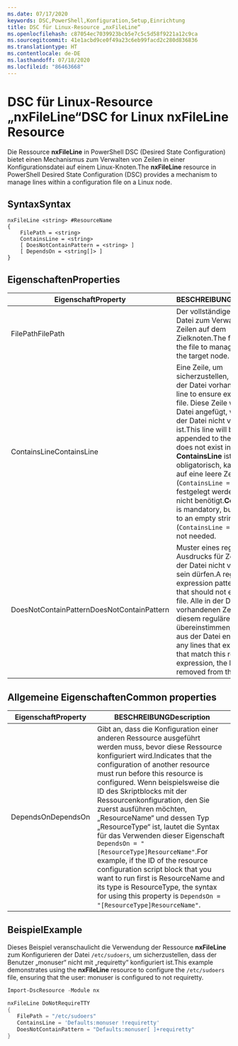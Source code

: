 ```yaml
---
ms.date: 07/17/2020
keywords: DSC,PowerShell,Konfiguration,Setup,Einrichtung
title: DSC für Linux-Resource „nxFileLine“
ms.openlocfilehash: c87054ec7039923bcb5e7c5c5d58f9221a12c9ca
ms.sourcegitcommit: 41e1acbd9ce0f49a23c6eb99facd2c280d836836
ms.translationtype: HT
ms.contentlocale: de-DE
ms.lasthandoff: 07/18/2020
ms.locfileid: "86463668"
---
```

# <a name="dsc-for-linux-nxfileline-resource"></a><span data-ttu-id="e9cf3-103">DSC für Linux-Resource „nxFileLine“</span><span class="sxs-lookup"><span data-stu-id="e9cf3-103">DSC for Linux nxFileLine Resource</span></span>

<span data-ttu-id="e9cf3-104">Die Ressource **nxFileLine** in PowerShell DSC (Desired State Configuration) bietet einen Mechanismus zum Verwalten von Zeilen in einer Konfigurationsdatei auf einem Linux-Knoten.</span><span class="sxs-lookup"><span data-stu-id="e9cf3-104">The **nxFileLine** resource in PowerShell Desired State Configuration (DSC) provides a mechanism to manage lines within a configuration file on a Linux node.</span></span>

## <a name="syntax"></a><span data-ttu-id="e9cf3-105">Syntax</span><span class="sxs-lookup"><span data-stu-id="e9cf3-105">Syntax</span></span>

```Syntax
nxFileLine <string> #ResourceName
{
    FilePath = <string>
    ContainsLine = <string>
    [ DoesNotContainPattern = <string> ]
    [ DependsOn = <string[]> ]
}
```

## <a name="properties"></a><span data-ttu-id="e9cf3-106">Eigenschaften</span><span class="sxs-lookup"><span data-stu-id="e9cf3-106">Properties</span></span>

|<span data-ttu-id="e9cf3-107">Eigenschaft</span><span class="sxs-lookup"><span data-stu-id="e9cf3-107">Property</span></span> |<span data-ttu-id="e9cf3-108">BESCHREIBUNG</span><span class="sxs-lookup"><span data-stu-id="e9cf3-108">Description</span></span> |
|---|---|
|<span data-ttu-id="e9cf3-109">FilePath</span><span class="sxs-lookup"><span data-stu-id="e9cf3-109">FilePath</span></span> |<span data-ttu-id="e9cf3-110">Der vollständige Pfad zu der Datei zum Verwalten von Zeilen auf dem Zielknoten.</span><span class="sxs-lookup"><span data-stu-id="e9cf3-110">The full path to the file to manage lines in on the target node.</span></span> |
|<span data-ttu-id="e9cf3-111">ContainsLine</span><span class="sxs-lookup"><span data-stu-id="e9cf3-111">ContainsLine</span></span> |<span data-ttu-id="e9cf3-112">Eine Zeile, um sicherzustellen, dass sie in der Datei vorhanden ist.</span><span class="sxs-lookup"><span data-stu-id="e9cf3-112">A line to ensure exists in the file.</span></span> <span data-ttu-id="e9cf3-113">Diese Zeile wird an die Datei angefügt, wenn sie in der Datei nicht vorhanden ist.</span><span class="sxs-lookup"><span data-stu-id="e9cf3-113">This line will be appended to the file if it does not exist in the file.</span></span> <span data-ttu-id="e9cf3-114">**ContainsLine** ist obligatorisch, kann jedoch auf eine leere Zeichenfolge (`ContainsLine = ""`) festgelegt werden, falls nicht benötigt.</span><span class="sxs-lookup"><span data-stu-id="e9cf3-114">**ContainsLine** is mandatory, but can be set to an empty string (`ContainsLine = ""`) if it is not needed.</span></span> |
|<span data-ttu-id="e9cf3-115">DoesNotContainPattern</span><span class="sxs-lookup"><span data-stu-id="e9cf3-115">DoesNotContainPattern</span></span> |<span data-ttu-id="e9cf3-116">Muster eines regulären Ausdrucks für Zeilen, die in der Datei nicht vorhanden sein dürfen.</span><span class="sxs-lookup"><span data-stu-id="e9cf3-116">A regular expression pattern for lines that should not exist in the file.</span></span> <span data-ttu-id="e9cf3-117">Alle in der Datei vorhandenen Zeilen, die mit diesem regulären Ausdruck übereinstimmen, werden aus der Datei entfernt.</span><span class="sxs-lookup"><span data-stu-id="e9cf3-117">For any lines that exist in the file that match this regular expression, the line will be removed from the file.</span></span> |

## <a name="common-properties"></a><span data-ttu-id="e9cf3-118">Allgemeine Eigenschaften</span><span class="sxs-lookup"><span data-stu-id="e9cf3-118">Common properties</span></span>

|<span data-ttu-id="e9cf3-119">Eigenschaft</span><span class="sxs-lookup"><span data-stu-id="e9cf3-119">Property</span></span> |<span data-ttu-id="e9cf3-120">BESCHREIBUNG</span><span class="sxs-lookup"><span data-stu-id="e9cf3-120">Description</span></span> |
|---|---|
|<span data-ttu-id="e9cf3-121">DependsOn</span><span class="sxs-lookup"><span data-stu-id="e9cf3-121">DependsOn</span></span> |<span data-ttu-id="e9cf3-122">Gibt an, dass die Konfiguration einer anderen Ressource ausgeführt werden muss, bevor diese Ressource konfiguriert wird.</span><span class="sxs-lookup"><span data-stu-id="e9cf3-122">Indicates that the configuration of another resource must run before this resource is configured.</span></span> <span data-ttu-id="e9cf3-123">Wenn beispielsweise die ID des Skriptblocks mit der Ressourcenkonfiguration, den Sie zuerst ausführen möchten, „ResourceName“ und dessen Typ „ResourceType“ ist, lautet die Syntax für das Verwenden dieser Eigenschaft `DependsOn = "[ResourceType]ResourceName"`.</span><span class="sxs-lookup"><span data-stu-id="e9cf3-123">For example, if the ID of the resource configuration script block that you want to run first is ResourceName and its type is ResourceType, the syntax for using this property is `DependsOn = "[ResourceType]ResourceName"`.</span></span> |

## <a name="example"></a><span data-ttu-id="e9cf3-124">Beispiel</span><span class="sxs-lookup"><span data-stu-id="e9cf3-124">Example</span></span>

<span data-ttu-id="e9cf3-125">Dieses Beispiel veranschaulicht die Verwendung der Ressource **nxFileLine** zum Konfigurieren der Datei `/etc/sudoers`, um sicherzustellen, dass der Benutzer „monuser“ nicht mit „requiretty“ konfiguriert ist.</span><span class="sxs-lookup"><span data-stu-id="e9cf3-125">This example demonstrates using the **nxFileLine** resource to configure the `/etc/sudoers` file, ensuring that the user: monuser is configured to not requiretty.</span></span>

```powershell
Import-DscResource -Module nx

nxFileLine DoNotRequireTTY
{
   FilePath = "/etc/sudoers"
   ContainsLine = 'Defaults:monuser !requiretty'
   DoesNotContainPattern = "Defaults:monuser[ ]+requiretty"
}
```
